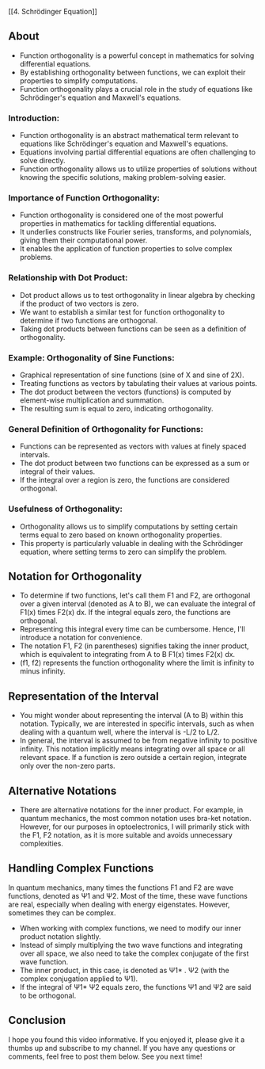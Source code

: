 [[4. Schrödinger Equation]]

## About

- Function orthogonality is a powerful concept in mathematics for solving differential equations.
- By establishing orthogonality between functions, we can exploit their properties to simplify computations.
- Function orthogonality plays a crucial role in the study of equations like Schrödinger's equation and Maxwell's equations.

### Introduction:

- Function orthogonality is an abstract mathematical term relevant to equations like Schrödinger's equation and Maxwell's equations.
- Equations involving partial differential equations are often challenging to solve directly.
- Function orthogonality allows us to utilize properties of solutions without knowing the specific solutions, making problem-solving easier.

### Importance of Function Orthogonality:

- Function orthogonality is considered one of the most powerful properties in mathematics for tackling differential equations.
- It underlies constructs like Fourier series, transforms, and polynomials, giving them their computational power.
- It enables the application of function properties to solve complex problems.

### Relationship with Dot Product:

- Dot product allows us to test orthogonality in linear algebra by checking if the product of two vectors is zero.
- We want to establish a similar test for function orthogonality to determine if two functions are orthogonal.
- Taking dot products between functions can be seen as a definition of orthogonality.

### Example: Orthogonality of Sine Functions:

- Graphical representation of sine functions (sine of X and sine of 2X).
- Treating functions as vectors by tabulating their values at various points.
- The dot product between the vectors (functions) is computed by element-wise multiplication and summation.
- The resulting sum is equal to zero, indicating orthogonality.

### General Definition of Orthogonality for Functions:

- Functions can be represented as vectors with values at finely spaced intervals.
- The dot product between two functions can be expressed as a sum or integral of their values.
- If the integral over a region is zero, the functions are considered orthogonal.

### Usefulness of Orthogonality:

- Orthogonality allows us to simplify computations by setting certain terms equal to zero based on known orthogonality properties.
- This property is particularly valuable in dealing with the Schrödinger equation, where setting terms to zero can simplify the problem.

## Notation for Orthogonality

- To determine if two functions, let's call them F1 and F2, are orthogonal over a given interval (denoted as A to B), we can evaluate the integral of F1(x) times F2(x) dx. If the integral equals zero, the functions are orthogonal.
- Representing this integral every time can be cumbersome. Hence, I'll introduce a notation for convenience.
- The notation F1, F2 (in parentheses) signifies taking the inner product, which is equivalent to integrating from A to B F1(x) times F2(x) dx. 
- (f1, f2) represents the function orthogonality where the limit is infinity to minus infinity.

## Representation of the Interval

- You might wonder about representing the interval (A to B) within this notation. Typically, we are interested in specific intervals, such as when dealing with a quantum well, where the interval is -L/2 to L/2.
- In general, the interval is assumed to be from negative infinity to positive infinity. This notation implicitly means integrating over all space or all relevant space. If a function is zero outside a certain region, integrate only over the non-zero parts.

## Alternative Notations

- There are alternative notations for the inner product. For example, in quantum mechanics, the most common notation uses bra-ket notation. However, for our purposes in optoelectronics, I will primarily stick with the F1, F2 notation, as it is more suitable and avoids unnecessary complexities.

## Handling Complex Functions

In quantum mechanics, many times the functions F1 and F2 are wave functions, denoted as Ψ1 and Ψ2. Most of the time, these wave functions are real, especially when dealing with energy eigenstates. However, sometimes they can be complex.

- When working with complex functions, we need to modify our inner product notation slightly. 
- Instead of simply multiplying the two wave functions and integrating over all space, we also need to take the complex conjugate of the first wave function.
- The inner product, in this case, is denoted as Ψ1* . Ψ2 (with the complex conjugation applied to Ψ1).
- If the integral of Ψ1* Ψ2 equals zero, the functions Ψ1 and Ψ2 are said to be orthogonal.

## Conclusion

I hope you found this video informative. If you enjoyed it, please give it a thumbs up and subscribe to my channel. If you have any questions or comments, feel free to post them below. See you next time!